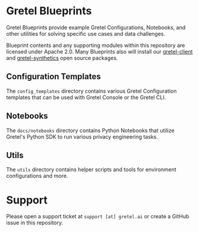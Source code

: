 # Gretel Blueprints

Gretel Blueprints provide example Gretel Configurations, Notebooks, and other utilities for solving specific use cases and data challenges.

Blueprint contents and any supporting modules within this repository are licensed under Apache 2.0.  Many Blueprints also will install our [gretel-client](https://github.com/gretelai/gretel-python-client) and [gretel-synthetics](https://github.com/gretelai/gretel-synthetics) open source packages.

## Configuration Templates

The `config_templates` directory contains various Gretel Configuration templates that can be used with Gretel Console or the Gretel CLI.

## Notebooks

The `docs/notebooks` directory contains Python Notebooks that utilize Gretel's Python SDK to run various privacy engineering tasks.

## Utils

The `utils` directory contains helper scripts and tools for environment configurations and more.

# Support

Please open a support ticket at `support [at] gretel.ai` or create a GitHub issue in this repository.
